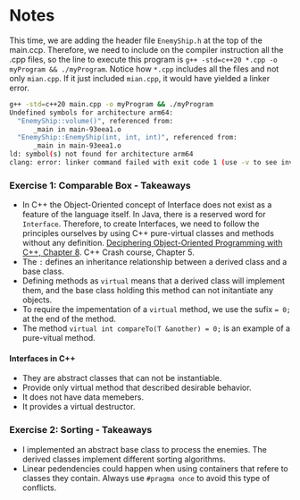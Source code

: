# Notes

This time, we are adding the header file `EnemyShip.h` at the top of the main.ccp. Therefore, we need to include on the compiler instruction all the .cpp files, so the line to execute this program is `g++ -std=c++20 *.cpp -o myProgram && ./myProgram`. Notice how `*.cpp` includes all the files and not only `mian.cpp`. If it just included `mian.cpp`, it would have yielded a linker error.

```bash
g++ -std=c++20 main.cpp -o myProgram && ./myProgram
Undefined symbols for architecture arm64:
  "EnemyShip::volume()", referenced from:
      _main in main-93eea1.o
  "EnemyShip::EnemyShip(int, int, int)", referenced from:
      _main in main-93eea1.o
ld: symbol(s) not found for architecture arm64
clang: error: linker command failed with exit code 1 (use -v to see invocation)
```

### Exercise 1: Comparable Box - Takeaways
- In C++ the Object-Oriented concept of Interface does not exist as a feature of the language itself. In Java, there is a reserved word for `Interface`. Therefore, to create Interfaces, we need to follow the principles ourselves by using C++ pure-virtual classes and methods without any definition. [Deciphering Object-Oriented Programming with C++, Chapter 8](https://learning.oreilly.com/library/view/deciphering-object-oriented-programming/9781804613900/B19087_08.xhtml#_idParaDest-164). C++ Crash course, Chapter 5.
- The `:` defines an inheritance relationship between a derived class and a base class.
- Defining methods as `virtual` means that a derived class will implement them, and the base class holding this method can not initantiate any objects.
- To require the impementation of a `virtual` method, we use the sufix `= 0;` at the end of the method.
- The method `virtual int compareTo(T &another) = 0;` is an example of a pure-vitual method.

#### Interfaces in C++
- They are abstract classes that can not be instantiable.
- Provide only virtual method that described desirable behavior.
- It does not have data memebers.
- It provides a virtual destructor. 


### Exercise 2: Sorting - Takeaways
- I implemented an abstract base class to process the enemies. The derived classes implement different sorting algorithms.
- Linear pedendencies could happen when using containers that refere to classes they contain. Always use `#pragma once` to avoid this type of conflicts.